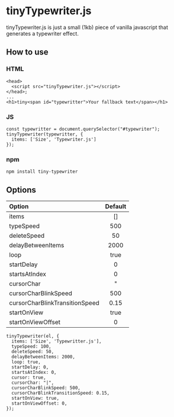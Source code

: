 # tinyTypewriter.js

tinyTypewriter.js is just a small (1kb) piece of vanilla javascript that generates a typewriter effect.

## How to use

### HTML
```
<head>
  <script src="tinyTypewriter.js"></script>
</head>;
...
<h1>tiny<span id="typewritter">Your fallback text</span></h1>
```
### JS
```
const typewritter = document.querySelector("#typewriter");
tinyTypewriter(typewritter, {
  items: ['Size', 'Typewriter.js']  
});
```

### npm
```
npm install tiny-typewriter
```

## Options
| Option         | Default      |
| :------------- | :----------: |
| items | [] |
| typeSpeed | 500 |
| deleteSpeed | 50 |
| delayBetweenItems | 2000 |
| loop | true |
| startDelay | 0 |
| startsAtIndex | 0 |
| cursorChar | "|" |
| cursorCharBlinkSpeed | 500 |
| cursorCharBlinkTransitionSpeed | 0.15 |
| startOnView | true |
| startOnViewOffset | 0 |


```
tinyTypewriter(el, {
  items: ['Size', 'Typewritter.js'],
  typeSpeed: 100,
  deleteSpeed: 50,
  delayBetweenItems: 2000,
  loop: true,
  startDelay: 0,
  startsAtIndex: 0,
  cursor: true,
  cursorChar: "|",
  cursorCharBlinkSpeed: 500,
  cursorCharBlinkTransitionSpeed: 0.15,
  startOnView: true,
  startOnViewOffset: 0,
});
```
